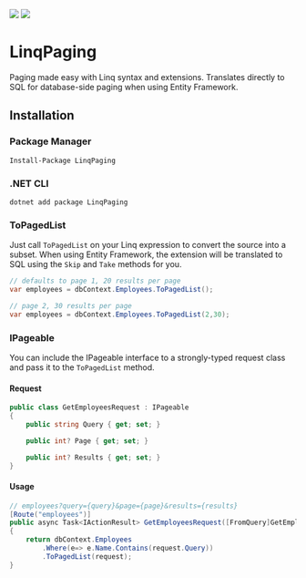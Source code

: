 [![](https://img.shields.io/nuget/v/LinqPaging.svg)](https://www.nuget.org/packages/LinqPaging) [![](https://img.shields.io/nuget/vpre/LinqPaging.svg)](https://www.nuget.org/packages/LinqPaging)

# LinqPaging
Paging made easy with Linq syntax and extensions. Translates directly to SQL for database-side paging when using Entity Framework.

## Installation
### Package Manager
`Install-Package LinqPaging`

### .NET CLI
`dotnet add package LinqPaging`

### ToPagedList
Just call `ToPagedList` on your Linq expression to convert the source into a subset. When using Entity Framework, the extension will be translated to SQL using the `Skip` and `Take` methods for you.

```csharp
// defaults to page 1, 20 results per page
var employees = dbContext.Employees.ToPagedList(); 

// page 2, 30 results per page
var employees = dbContext.Employees.ToPagedList(2,30); 

```

### IPageable
You can include the IPageable interface to a strongly-typed request class and pass it to the `ToPagedList` method.


#### Request
```csharp
public class GetEmployeesRequest : IPageable
{
	public string Query { get; set; }

	public int? Page { get; set; }

	public int? Results { get; set; }
}
```

#### Usage
```csharp
// employees?query={query}&page={page}&results={results}
[Route("employees")]
public async Task<IActionResult> GetEmployeesRequest([FromQuery]GetEmployeesRequest request)
{
    return dbContext.Employees
		.Where(e=> e.Name.Contains(request.Query))
		.ToPagedList(request);
}
```